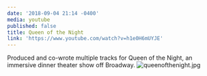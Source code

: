 ```yaml
---
date: '2018-09-04 21:14 -0400'
media: youtube
published: false
title: Queen of the Night
link: 'https://www.youtube.com/watch?v=h1e0H6mUYJE'
---
```

Produced and co-wrote multiple tracks for Queen of the Night, an immersive dinner theater show off Broadway. ![queenofthenight.jpg]({{site.baseurl}}/media/project-images/queenofthenight.jpg)
